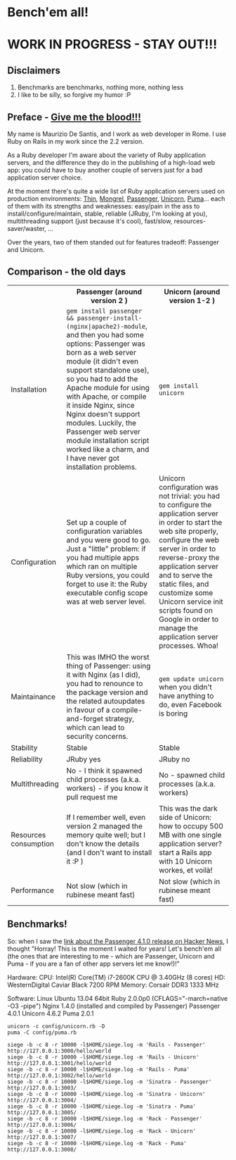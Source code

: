 Bench'em all!
=============

WORK IN PROGRESS - STAY OUT!!!
==============================

Disclaimers
-----------
1. Benchmarks are benchmarks, nothing more, nothing less
2. I like to be silly, so forgive my humor :P

Preface - [Give me the blood!!!](http://thisshouldlinkdirectlytobenchmarksbelow.com)
------------------------------

My name is Maurizio De Santis, and I work as web developer in Rome. I use Ruby on Rails in my work since the 2.2 version.

As a Ruby developer I'm aware about the variety of Ruby application servers, and the difference they do in the publishing of a high-load web app: you could have to buy another couple of servers just for a bad application server choice.

At the moment there's quite a wide list of Ruby application servers used on production environments: [Thin](http://code.macournoyer.com/thin/), [Mongrel](http://mongrel.rubyforge.org), [Passenger](https://www.phusionpassenger.com/), [Unicorn](http://unicorn.bogomips.org/), [Puma](http://puma.io/)... each of them with its strengths and weaknesses: easy/pain in the ass to install/configure/maintain, stable, reliable (JRuby, I'm looking at you), multithreading support (just because it's cool), fast/slow, resources-saver/waster, ... 

Over the years, two of them standed out for features tradeoff: Passenger and Unicorn.

Comparison - the old days
-------------------------

<table>
    <tr>
        <th></th>
        <th>Passenger (around version 2 )</th>
        <th>Unicorn (around version 1-2 )</th>
    </tr>
    <tr>
        <td>Installation</td>
        <td>
            <code>gem install passenger && passenger-install-(nginx|apache2)-module</code>, and then you had some options: Passenger was born as a web server module (it didn't even support standalone use), so you had to add the Apache module for using with Apache, or compile it inside Nginx, since Nginx doesn't support modules. Luckily, the Passenger web server module installation script worked like a charm, and I have never got installation problems.
        </td>
        <td><code>gem install unicorn</code></td>
    </tr>
    <tr>
        <td>Configuration</td>
        <td>
            Set up a couple of configuration variables and you were good to go. Just a "little" problem: if you had multiple apps which ran on multiple Ruby versions, you could forget to use it: the Ruby executable config scope was at web server level.
        </td>
        <td>Unicorn configuration was not trivial: you had to configure the application server in order to start the web site properly, configure the web server in order to reverse-proxy the application server and to serve the static files, and customize some Unicorn service init scripts found on Google in order to manage the application server processes. Whoa!</td>
    </tr>
    <tr>
        <td>Maintainance</td>
        <td>
            This was IMHO the worst thing of Passenger: using it with Nginx (as I did), you had to renounce to the package version and the related autoupdates in favour of a compile-and-forget strategy, which can lead to security concerns.
        </td>
        <td><code>gem update unicorn</code> when you didn't have anything to do, even Facebook is boring</td>
    </tr>
    <tr>
        <td>Stability</td>
        <td>
            Stable
        </td>
        <td>
            Stable
        </td>
    </tr>
    <tr>
        <td>Reliability</td>
        <td>
            JRuby yes
        </td>
        <td>
            JRuby no
        </td>
    </tr>
    <tr>
        <td>Multithreading</td>
        <td>
            No - I think it spawned child processes (a.k.a. workers) - if you know it pull request me
        </td>
        <td>
            No - spawned child processes (a.k.a. workers)
        </td>
    </tr>
    <tr>
        <td>Resources consumption</td>
        <td>
            If I remember well, even version 2 managed the memory quite well; but I don't know the details (and I don't want to install it :P )
        </td>
        <td>
            This was the dark side of Unicorn: how to occupy 500 MB with one single application server? start a Rails app with 10 Unicorn workes, et voilà!
        </td>
    </tr>
    <tr>
        <td>Performance</td>
        <td>
            Not slow (which in rubinese meant fast)
        </td>
        <td>
            Not slow (which in rubinese meant fast)
        </td>
    </tr>
</table>

Benchmarks!
-----------

So: when I saw the [link about the Passenger 4.1.0 release on Hacker News](https://news.ycombinator.com/item?id=5661874), I thought "Horray! This is the moment I waited for years! Let's bench'em all (the ones that are interesting to me - which are Passenger, Unicorn and Puma - if you are a fan of other app servers let me know!)!"

Hardware:
CPU: Intel(R) Core(TM) i7-2600K CPU @ 3.40GHz (8 cores)
HD: WesternDigital Caviar Black 7200 RPM
Memory: Corsair DDR3 1333 MHz

Software:
Linux Ubuntu 13.04 64bit
Ruby 2.0.0p0 (CFLAGS="-march=native -O3 -pipe")
Nginx 1.4.0 (installed and compiled by Passenger)
Passenger 4.0.1
Unicorn 4.6.2
Puma 2.0.1

```
unicorn -c config/unicorn.rb -D
puma -C config/puma.rb

siege -b -c 8 -r 10000 -l$HOME/siege.log -m 'Rails - Passenger'   http://127.0.0.1:3000/hello/world
siege -b -c 8 -r 10000 -l$HOME/siege.log -m 'Rails - Unicorn'     http://127.0.0.1:3001/hello/world
siege -b -c 8 -r 10000 -l$HOME/siege.log -m 'Rails - Puma'        http://127.0.0.1:3002/hello/world
siege -b -c 8 -r 10000 -l$HOME/siege.log -m 'Sinatra - Passenger' http://127.0.0.1:3003/
siege -b -c 8 -r 10000 -l$HOME/siege.log -m 'Sinatra - Unicorn'   http://127.0.0.1:3004/
siege -b -c 8 -r 10000 -l$HOME/siege.log -m 'Sinatra - Puma'      http://127.0.0.1:3005/
siege -b -c 8 -r 10000 -l$HOME/siege.log -m 'Rack - Passenger'    http://127.0.0.1:3006/
siege -b -c 8 -r 10000 -l$HOME/siege.log -m 'Rack - Unicorn'      http://127.0.0.1:3007/
siege -b -c 8 -r 10000 -l$HOME/siege.log -m 'Rack - Puma'         http://127.0.0.1:3008/
```